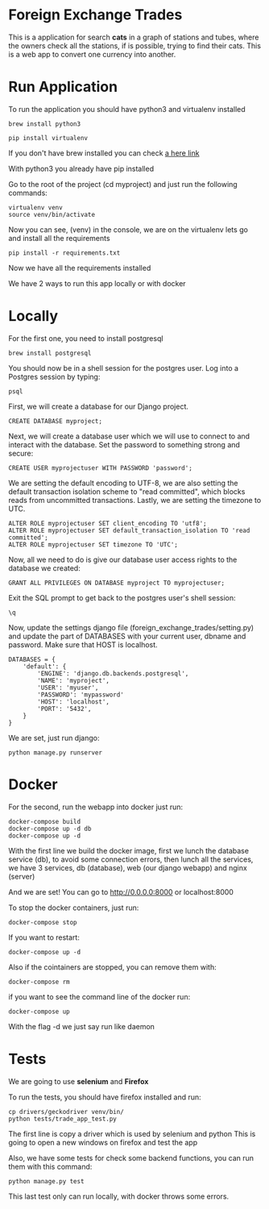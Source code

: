 # Foreign Exchange Trades
This is a application for search **cats** in a graph of stations and tubes, where the owners check all the stations, if is possible, trying to find their cats.
This is a web app to convert one currency into another.

# Run Application

To run the application you should have python3 and virtualenv installed 

```
brew install python3
```
```
pip install virtualenv
```

If you don't have brew installed you can check [a here link](https://brew.sh/)

With python3 you already have pip installed

Go to the root of the project (cd myproject) and just run the following commands:

```
virtualenv venv
source venv/bin/activate
```
Now you can see, (venv) in the console, we are on the virtualenv lets go and install all the requirements

```
pip install -r requirements.txt
```

Now we have all the requirements installed

We have 2 ways to run this app locally or with docker

# Locally

For the first one, you need to install postgresql 

```
brew install postgresql
```

You should now be in a shell session for the postgres user. Log into a Postgres session by typing:

```
psql
```

First, we will create a database for our Django project.

```
CREATE DATABASE myproject;
```

Next, we will create a database user which we will use to connect to and interact with the database. Set the password to something strong and secure:

```
CREATE USER myprojectuser WITH PASSWORD 'password';
```

We are setting the default encoding to UTF-8, we are also setting the default transaction isolation scheme to "read committed", which blocks reads from uncommitted transactions. Lastly, we are setting the timezone to UTC.

```
ALTER ROLE myprojectuser SET client_encoding TO 'utf8';
ALTER ROLE myprojectuser SET default_transaction_isolation TO 'read committed';
ALTER ROLE myprojectuser SET timezone TO 'UTC';
```

Now, all we need to do is give our database user access rights to the database we created:

```
GRANT ALL PRIVILEGES ON DATABASE myproject TO myprojectuser;
```

Exit the SQL prompt to get back to the postgres user's shell session:

```
\q
```

Now, update the settings django file (foreign_exchange_trades/setting.py) and update the part of DATABASES with your current user, dbname and password. Make sure that HOST is localhost.

```
DATABASES = {
    'default': {
        'ENGINE': 'django.db.backends.postgresql',
        'NAME': 'myproject',
        'USER': 'myuser',
        'PASSWORD': 'mypassword'
        'HOST': 'localhost',
        'PORT': '5432',
    }
}
```

We are set, just run django:

```
python manage.py runserver
```

# Docker
For the second, run the webapp into docker just run:

```
docker-compose build
docker-compose up -d db
docker-compose up -d
```

With the first line we build the docker image, first we lunch the database service (db), to avoid some connection errors, then lunch all the services, we have 3 services, db (database), web (our django webapp) and nginx (server)

And we are set! You can go to http://0.0.0.0:8000 or localhost:8000

To stop the docker containers, just run:

```
docker-compose stop
```

If you want to restart:
```
docker-compose up -d
```

Also if the cointainers are stopped, you can remove them with:

```
docker-compose rm
```

if you want to see the command line of the docker run:

```
docker-compose up
```

With the flag -d we just say run like daemon

# Tests

We are going to use **selenium** and **Firefox**

To run the tests, you should have firefox installed and run:

```
cp drivers/geckodriver venv/bin/
python tests/trade_app_test.py
```

The first line is copy a driver which is used by selenium and python
This is going to open a new windows on firefox and test the app

Also, we have some tests for check some backend functions, you can run them with this command:

```
python manage.py test
```

This last test only can run locally, with docker throws some errors.

